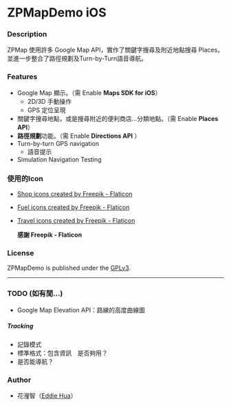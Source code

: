 # ZPMapDemo iOS

### Description

ZPMap 使用許多 Google Map API，實作了關鍵字搜尋及附近地點搜尋 Places，並進一步整合了路徑規劃及Turn-by-Turn語音導航。



### Features

- Google Map 顯示。（需 Enable **Maps SDK for iOS**）
  - 2D/3D 手動操作
  - GPS 定位呈現
- 關鍵字搜尋地點，或是搜尋附近的便利商店…分類地點。（需 Enable **Places API**）
- **路徑規劃**功能。（需 Enable **Directions API** ）
- Turn-by-turn GPS navigation
  - 語音提示
- Simulation Navigation Testing



### 使用的Icon

- <a href="https://www.flaticon.com/free-icons/shop" title="shop icons">Shop icons created by Freepik - Flaticon</a>

- <a href="https://www.flaticon.com/free-icons/fuel" title="fuel icons">Fuel icons created by Freepik - Flaticon</a>

- <a href="https://www.flaticon.com/free-icons/travel" title="travel icons">Travel icons created by Freepik - Flaticon</a>

  **感謝 Freepik - Flaticon**

### License

ZPMapDemo is published under the [GPLv3](./LICENSE).

----

### TODO (如有閒…)

- Google Map Elevation API：路線的高度曲線圖

##### Tracking

+ 記錄模式
+ 標準格式：包含資訊　是否夠用？
+ 是否能導航？



### Author

- 花瀅智（[Eddie Hua](https://www.linkedin.com/in/eddie-hua-856b2538/)）

